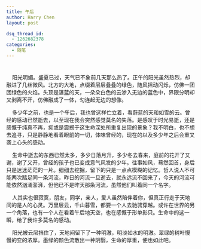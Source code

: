 ```yaml
---
title: 午后
author: Harry Chen
layout: post

dsq_thread_id:
  - 1262682378
categories:
  - 随笔
---
```

# 

    阳光明媚。盛夏已过，天气已不象前几天那么热了。正午的阳光虽然热烈，却融进了几丝微风。北方的大地，点缀着层层叠叠的绿色，随风摇动闪烁，仿佛一团团绿色的火焰。头顶是湛蓝的天，一朵朵白色的云渗入无边的蓝色中，界限分明却又剥离不开，仿佛融成了一体，勾连起无边的想像。

    多少年之前，也是一个午后，我也曾这样伫立着，看蔚蓝的天和如雪的云。曾经的感动已然逝去，以至现在我会突然感觉莫名的失落。是感叹于时光易逝，还是感慨于纯真不再，抑或是震撼于这生命深处所重复出现的景象？我不明白，也不想去追寻，只是静静地看着眼前的一切，体味曾经的，现在的以及多少年之后会重又袭上心头的感动。

    生命中逝去的东西已然太多，多少日落月升，多少冬去春来，庭前的花开了又谢，谢了又开，曾经的孩子也已变成意气风发的少年。往事如风，蓦然回首，身后只是迷迷茫茫的一片。细细去挖掘，留下的只是一点点模糊的记忆。哲人说人不可能两次踏足同一条河流，昨日的河流一旦逝去，就永远流不回来了，今天的河流可能依然汹涌澎湃，但他已不是昨天那条河流，虽然他们叫着同一个名字。

    人其实也很寂寞，朋友，同学，亲人，爱人虽然陪伴着你，但真正行走于天地间的是人的心灵。万里层云，千山暮雪，都要一个人去驰骋穿越。或许在世界的另一个角落，也有一个人在看着午后地天空，也在感慨于形单影只。生命中的这一瞬，给了我许多莫名的感动。

    阳光被云层挡住了，天地间留下了一种明澈，明淡如水的明澈。翠绿的树叶慢慢的变的浓厚。墨绿的颜色流散出一种阴翳，生命的厚重，便也如此吧。
